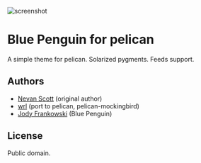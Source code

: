 ![screenshot](screenshot.png)

# Blue Penguin for pelican
A simple theme for pelican. Solarized pygments. Feeds support.

## Authors
* [Nevan Scott](https://github.com/nevanscott/Mockingbird) (original author)
* [wrl](http://github.com/wrl) (port to pelican, pelican-mockingbird)
* [Jody Frankowski](http://github.com/jody-frankowski) (Blue Penguin)

## License
Public domain.
